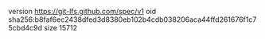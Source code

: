 version https://git-lfs.github.com/spec/v1
oid sha256:b8faf6ec2438dfed3d8380eb102b4cdb038206aca44ffd261676f1c75cbd4c9d
size 15712
